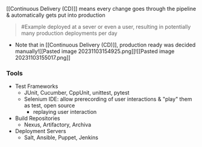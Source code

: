 [[Continuous Delivery (CD)]] means every change goes through the pipeline & automatically gets put into production
>	#Example 
>	deployed at a sever or even a user, resulting in potentially many production deployments per day
- Note that in [[Continuous Delivery (CD)]], production ready was decided manually![[Pasted image 20231103154925.png]]![[Pasted image 20231103155017.png]]

### Tools
- Test Frameworks
	- JUnit, Cucumber, CppUnit, unittest, pytest
	- Selenium IDE: allow prerecording of user interactions & "play" them as test, open source
		- replaying user interaction
- Build Repositories
	- Nexus, Artifactory, Archiva
- Deployment Servers
	- Salt, Ansible, Puppet, Jenkins

